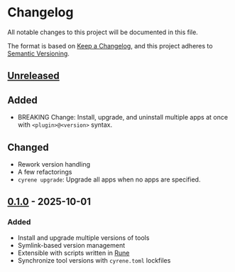 # Changelog

All notable changes to this project will be documented in this file.

The format is based on [Keep a Changelog](https://keepachangelog.com/en/1.1.0/),
and this project adheres to [Semantic Versioning](https://semver.org/spec/v2.0.0.html).

## [Unreleased]

## Added
- BREAKING Change: Install, upgrade, and uninstall multiple apps at once with `<plugin>@<version>` syntax.
## Changed
- Rework version handling
- A few refactorings
- `cyrene upgrade`: Upgrade all apps when no apps are specified.

## [0.1.0] - 2025-10-01

### Added
- Install and upgrade multiple versions of tools
- Symlink-based version management
- Extensible with scripts written in [Rune](https://rune-rs.github.io/)
- Synchronize tool versions with `cyrene.toml` lockfiles

[unreleased]: https://github.com/Damillora/cyrene/compare/v0.1.0...HEAD
[0.1.0]: https://github.com/Damillora/cyrene/releases/tag/v0.1.0
